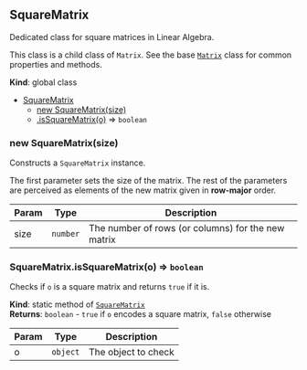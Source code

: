 <a name="SquareMatrix"></a>

## SquareMatrix
Dedicated class for square matrices in Linear Algebra.

This class is a child class of `Matrix`. See the base [`Matrix`](./Matrix)
class for common properties and methods.

**Kind**: global class  

* [SquareMatrix](#SquareMatrix)
    * [new SquareMatrix(size)](#new_SquareMatrix_new)
    * [.isSquareMatrix(o)](#SquareMatrix.isSquareMatrix) ⇒ <code>boolean</code>

<a name="new_SquareMatrix_new"></a>

### new SquareMatrix(size)
Constructs a `SquareMatrix` instance.

The first parameter sets the size of the matrix. The rest of the
parameters are perceived as elements of the new matrix given in
**row-major** order.


| Param | Type | Description |
| --- | --- | --- |
| size | <code>number</code> | The number of rows (or columns) for the new matrix |

<a name="SquareMatrix.isSquareMatrix"></a>

### SquareMatrix.isSquareMatrix(o) ⇒ <code>boolean</code>
Checks if `o` is a square matrix and returns `true` if it is.

**Kind**: static method of [<code>SquareMatrix</code>](#SquareMatrix)  
**Returns**: <code>boolean</code> - `true` if `o` encodes a square matrix, `false` otherwise  

| Param | Type | Description |
| --- | --- | --- |
| o | <code>object</code> | The object to check |

